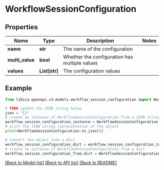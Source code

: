 # WorkflowSessionConfiguration


## Properties

Name | Type | Description | Notes
------------ | ------------- | ------------- | -------------
**name** | **str** | The name of the configuration | 
**multi_value** | **bool** | Whether the configuration has multiple values | 
**values** | **List[str]** | The configuration values | 

## Example

```python
from libica.openapi.v3.models.workflow_session_configuration import WorkflowSessionConfiguration

# TODO update the JSON string below
json = "{}"
# create an instance of WorkflowSessionConfiguration from a JSON string
workflow_session_configuration_instance = WorkflowSessionConfiguration.from_json(json)
# print the JSON string representation of the object
print(WorkflowSessionConfiguration.to_json())

# convert the object into a dict
workflow_session_configuration_dict = workflow_session_configuration_instance.to_dict()
# create an instance of WorkflowSessionConfiguration from a dict
workflow_session_configuration_from_dict = WorkflowSessionConfiguration.from_dict(workflow_session_configuration_dict)
```
[[Back to Model list]](../README.md#documentation-for-models) [[Back to API list]](../README.md#documentation-for-api-endpoints) [[Back to README]](../README.md)



